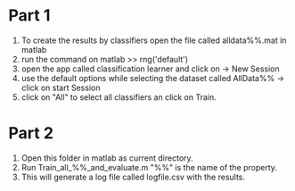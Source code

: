 # Part 1
1. To create the results by classifiers open the file called alldata%%.mat in matlab
2. run the command on matlab >> rng('default')
3. open the app called classification learner and click on -> New Session
4. use the default options while selecting the dataset called AllData%% -> click on start Session
5. click on "All" to select all classifiers an click on Train.

# Part 2
1. Open this folder in matlab as current directory.
2. Run Train_all_%%_and_evaluate.m  "%%" is the name of the property.
3. This will generate a log file called logfile.csv with the results.
